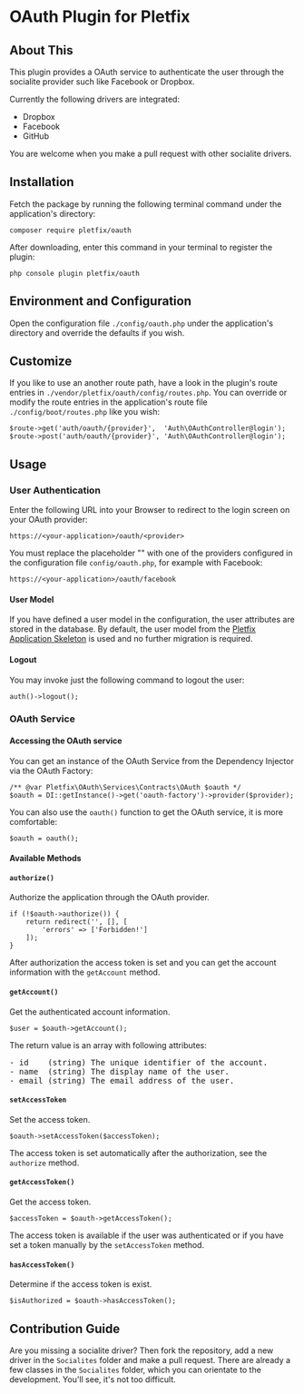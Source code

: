 # OAuth Plugin for Pletfix

## About This

This plugin provides a OAuth service to authenticate the user through the socialite provider such like Facebook or 
Dropbox.

Currently the following drivers are integrated:

- Dropbox
- Facebook
- GitHub

You are welcome when you make a pull request with other socialite drivers.

## Installation 

Fetch the package by running the following terminal command under the application's directory:

    composer require pletfix/oauth

After downloading, enter this command in your terminal to register the plugin:

    php console plugin pletfix/oauth 

## Environment and Configuration
    
Open the configuration file `./config/oauth.php` under the application's directory and override the defaults if you wish.
   
## Customize
        
If you like to use an another route path, have a look in the plugin's route entries in `./vendor/pletfix/oauth/config/routes.php`. 
You can override  or modify the route entries in the application's route file `./config/boot/routes.php` like you wish:

    $route->get('auth/oauth/{provider}',  'Auth\OAuthController@login');
    $route->post('auth/oauth/{provider}', 'Auth\OAuthController@login');
 
## Usage

### User Authentication

Enter the following URL into your Browser to redirect to the login screen on your OAuth provider:

    https://<your-application>/oauth/<provider>
    
You must replace the placeholder "<provider>" with one of the providers configured in the configuration file `config/oauth.php`,
for example with Facebook:
    
    https://<your-application>/oauth/facebook

#### User Model

If you have defined a user model in the configuration, the user attributes are stored in the database.
By default, the user model from the [Pletfix Application Skeleton](https://github.com/pletfix/app) is used and no 
further migration is required.

#### Logout

You may invoke just the following command to logout the user: 
 
    auth()->logout();

### OAuth Service

#### Accessing the OAuth service

You can get an instance of the OAuth Service from the Dependency Injector via the OAuth Factory:

    /** @var Pletfix\OAuth\Services\Contracts\OAuth $oauth */
    $oauth = DI::getInstance()->get('oauth-factory')->provider($provider);
    
You can also use the `oauth()` function to get the OAuth service, it is more comfortable:
       
    $oauth = oauth();

#### Available Methods

#### `authorize()`

Authorize the application through the OAuth provider.

    if (!$oauth->authorize()) {
        return redirect('', [], [
            'errors' => ['Forbidden!']
        ]);
    }
    
After authorization the access token is set and you can get the account information with the `getAccount` method.  

#### `getAccount()`

Get the authenticated account information.

    $user = $oauth->getAccount();
    
The return value is an array with following attributes:
<pre>
- id    (string) The unique identifier of the account.
- name  (string) The display name of the user.
- email (string) The email address of the user.
</pre>

#### `setAccessToken`

Set the access token. 

    $oauth->setAccessToken($accessToken);

The access token is set automatically after the authorization, see the `authorize` method.

#### `getAccessToken()`

Get the access token.

    $accessToken = $oauth->getAccessToken();

The access token is available if the user was authenticated or if you have set a token manually by the `setAccessToken` 
method.
 
#### `hasAccessToken()`

Determine if the access token is exist.
     
    $isAuthorized = $oauth->hasAccessToken();

## Contribution Guide

Are you missing a socialite driver? Then fork the repository, add a new driver in the `Socialites` folder and make 
a pull request. There are already a few classes in the `Socialites` folder, which you can orientate to the development. 
You'll see, it's not too difficult. 

